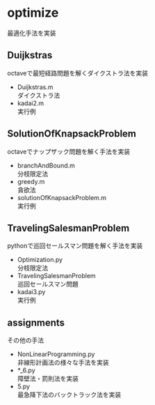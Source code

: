 # optimize

最適化手法を実装

## Duijkstras
octaveで最短経路問題を解くダイクストラ法を実装  
* Duijkstras.m  
    ダイクストラ法  
* kadai2.m  
    実行例

## SolutionOfKnapsackProblem
octaveでナップザック問題を解く手法を実装

* branchAndBound.m  
    分枝限定法
* greedy.m  
    貪欲法
* solutionOfKnapsackProblem.m  
    実行例

## TravelingSalesmanProblem
pythonで巡回セールスマン問題を解く手法を実装

* Optimization.py  
    分枝限定法
* TravelingSalesmanProblem  
    巡回セールスマン問題
* kadai3.py  
    実行例

## assignments
その他の手法

* NonLinearProgramming.py  
    非線形計画法の様々な手法を実装
* *_6.py  
    障壁法・罰則法を実装
* 5.py  
    最急降下法のバックトラック法を実装
